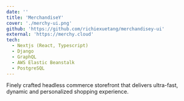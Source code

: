 ```yaml
---
date: ''
title: 'MerchandiseY'
cover: './merchy-ui.png'
github: 'https://github.com/richiexuetang/merchandisey-ui'
external: 'https://merchy.cloud'
tech:
  - Nextjs (React, Typescript)
  - Django
  - GraphQL
  - AWS Elastic Beanstalk
  - PostgreSQL
---
```


Finely crafted headless commerce storefront that delivers ultra-fast, dynamic and personalized shopping experience.
